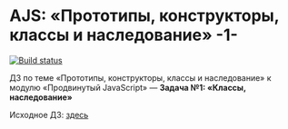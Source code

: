 # AJS: «Прототипы, конструкторы, классы и наследование» -1-

[![Build status](https://ci.appveyor.com/api/projects/status/lhe6e0667rv1b609?svg=true)](https://ci.appveyor.com/project/KoensBerg/ajs-oop-1)

ДЗ по теме «Прототипы, конструкторы, классы и наследование» к модулю «Продвинутый JavaScript» — **Задача №1: «Классы, наследование»**

Исходное ДЗ: [здесь](https://github.com/KoensBerg/ajs-homeworks/tree/ajs8/oop)